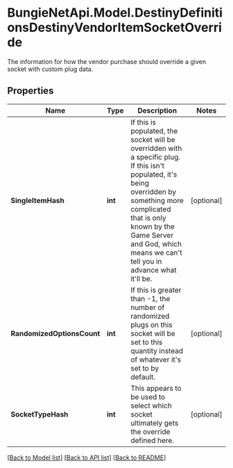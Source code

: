 # BungieNetApi.Model.DestinyDefinitionsDestinyVendorItemSocketOverride
The information for how the vendor purchase should override a given socket with custom plug data.
## Properties

Name | Type | Description | Notes
------------ | ------------- | ------------- | -------------
**SingleItemHash** | **int** | If this is populated, the socket will be overridden with a specific plug.  If this isn&#39;t populated, it&#39;s being overridden by something more complicated that is only known by the Game Server and God, which means we can&#39;t tell you in advance what it&#39;ll be. | [optional] 
**RandomizedOptionsCount** | **int** | If this is greater than -1, the number of randomized plugs on this socket will be set to this quantity instead of whatever it&#39;s set to by default. | [optional] 
**SocketTypeHash** | **int** | This appears to be used to select which socket ultimately gets the override defined here. | [optional] 

[[Back to Model list]](../README.md#documentation-for-models) [[Back to API list]](../README.md#documentation-for-api-endpoints) [[Back to README]](../README.md)

